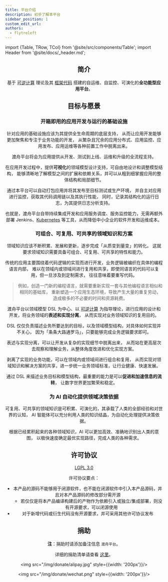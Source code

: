 ```yaml
---
title: 平台介绍
description: 初步了解本平台
sidebar_position: 1
custom_edit_url:
authors:
  - flytreleft
---
```


import {Table, TRow, TCol} from '@site/src/components/Table';
import Header from '@site/docs/\_header.md';

<Header />

## 简介

基于 [可逆计算](https://zhuanlan.zhihu.com/p/64004026) 理论及其
[框架代码](https://github.com/entropy-cloud/nop-entropy)
搭建的自运维、自监控、可演化的**全功能型应用平台**。

<!--
当前软件开发的生态环境主要围绕着组件和代码级别的复用而展开设计和实现，
但在实际的项目开发中，我们往往需要的是能够根据业务需求快速地开发出应用的各个功能模块，
然后再随着需求的深入而逐步细化技术实现，也就是，最好是能够直接将现成的功能模块装配到新的应用中，
再根据需求的特殊性进行**差异化**调整，从而实现应用功能模块级别的复用。
采取这种**自顶向下**的应用开发模式，可以很好地避免开发人员深陷到代码的泥沼里。

理想的应用开发应该如流水线生产工厂一样，将具备完整业务功能的可复用**部件**（Parts），
通过有机组合装配成为一件新的应用产品，并且可以针对具体需求进行定制化调整，
但定制部分不会影响其他产品，从而确保整条生产线能够高效、准确地运行。

本平台所要实现的目标就是为以上**应用生产模式**提供从 <u>设计、编码、调试、部署、运行、更新到下线</u>
的完整的应用系统生命周期支持。

同时，本平台将推动和发展 [部件市场](https://market.duzhou.crazydan.io)，
以形成良好且繁荣的部件生态圈，从而实现开发者和业务需求方的互利共赢。
-->

## 目标与愿景

### 开箱即用的应用开发与运行的基础设施

针对应用的基础设施应该为其提供全生命周期的底层支持，
从而让应用开发能够更加聚焦和专注于业务功能的开发，
从繁杂且冗余的应用分布式、应用监控、应用发布、应用运维等各种前置工作中脱离出来。

渡舟平台将会为应用提供从开发、测试到上线、运维和升级的全流程支持。

在应用开发过程中，提供**可视化**的领域模型设计支持，可自由地设计和调整模型结构，
能够清晰地了解模型之间的扩展和依赖关系，并可以从粗到细掌握应用的整体结构和局部细节。

通过本平台可以自动打包应用并将其发布至目标测试或生产环境，
并自主对应用进行监控，获取其代码调用链以及其执行性能，
同时，记录其结构化的运行日志，为其提供日志分析支持。

也就是，渡舟平台自带持续集成开发和应用服务调度、服务监控能力，无需再额外部署
Jenkins、[Kubernetes](https://kubernetes.io/)
等工具，从而降低中小企业的软件开发和运维成本。

### 可组合、可复用、可共享的领域知识和方案

领域知识应该不断积累、发展和更新，逐步完成「从质变到量变」的转化。
这就要求领域知识需要具备可组合、可复用、可共享的特性和能力。

传统的应用主要围绕着代码逻辑的实现而进行开发，业务逻辑被编织在具体的编程语言内部，
难以在领域内或领域间进行复用和共享，即使同语言的代码可以复用，但一旦涉及到定制需求，
往往意味着要重写代码。

> 例如，创造一门新的编程语言，就需要重新实现一套与其他编程语言相似和相同的基础库，
> 重新塑造一个应用生态环境，导致产生大量的重复劳动，造成极多的不必要的时间和资源耗费。

渡舟平台以领域模型 DSL 为中心、以 [可逆计算](https://zhuanlan.zhihu.com/p/64004026)
为指导理论，进行应用的设计和开发，将业务领域的**表述和实现分离**，
从而实现对业务领域知识的复用目的。

DSL 仅仅负责描述业务所要达到的目标，以及领域模型结构，对具体如何实现并不关心，
因为「条条大路通罗马」，只要能够完成业务逻辑要求即可。

表述与实现分离，可以让开发从复杂的实现细节中脱离出来，
从而站在更高层次去观察和理解业务，从整体角度改进和优化实现方案。

剥离了实现的业务功能，可以在领域内或领域间进行组合和复用，
从而实现对领域知识和解决方案的共享，进一步统一业务领域标准，让行业健康、快速发展。

通过 DSL 来描述业务目标和模型结构，最重要的能力是可以**促进和加速信息的流转**，
让数字世界更加繁荣和稳定。

### 为 AI 自动化提供领域决策依据

可复用、可共享的领域知识是可积累、可演化的，其承载了人类的全部经验和对世界的认知，
AI 智能体可以充分利用人类的知识结晶，为自动化处理提供决策依据。

根据已经累积起来的各种领域知识，AI 可以更加高效、准确地识别出人类的意图，
以极快速度确定最优实现路径，完成人类的各种需求。

## 许可协议

[LGPL 3.0](https://www.gnu.org/licenses/lgpl-3.0.txt)

许可协议要点：

- 本产品的源码不能够用于闭源软件，也不能在闭源软件中引入本产品源码，并且对本产品源码的修改部分需开源
  - 若仅仅是将本产品编译构建后的产物作为依赖引入或独立/集成部署，则没有开源要求，可以闭源使用
- 对于新增代码或衍生代码没有开源要求，并可采用其他许可协议发布

## 捐助

**注**：捐助时请添加备注信息 `渡舟平台`。

详细的捐助清单请查看 [这里](/docs/donates)。

<Table head={['支付宝', '微信支付']}>

<TRow><TCol>

<img src="/img/donate/alipay.jpg" style={{width: '200px'}}/>

</TCol><TCol>

<img src="/img/donate/wechat.png" style={{width: '200px'}}/>

</TCol></TRow>

</Table>

